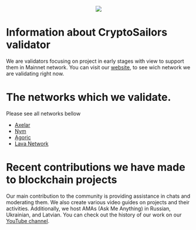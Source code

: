 <p align="center">
 <img src="https://i.postimg.cc/pdhPYRkP/CS.jpg"/></a>
</p>

# Information about CryptoSailors validator

We are validators focusing on project in early stages with view to support them in Mainnet network. You can visit our [website](https://cryptosailors.tech/), to see wich network we are validating right now.

# The networks which we validate.

Please see all networks bellow

- [Axelar](https://axelarscan.io/account/axelarvaloper1uqe7c0d7uwdkslvv75nccxx74p09aqzhm7xs7c)
- [Nym](https://explorer.nymtech.net/network-components/mixnode/264)
- [Agoric](https://agoric.explorers.guru/validator/agoricvaloper17cn500qdaqly0rqcp2alzewnggns997gq8l9s0)
- [Lava Network](https://lava.explorers.guru/validator/lava@valoper1mxh36wxdzxjhg8zqjwm7949avzzamfkukf2e9j)

# Recent contributions we have made to blockchain projects

Our main contribution to the community is providing assistance in chats and moderating them. We also create various video guides on projects and their activities. Additionally, we host AMAs (Ask Me Anything) in Russian, Ukrainian, and Latvian. You can check out the history of our work on our [YouTube channel](https://www.youtube.com/@CryptoSailors).
